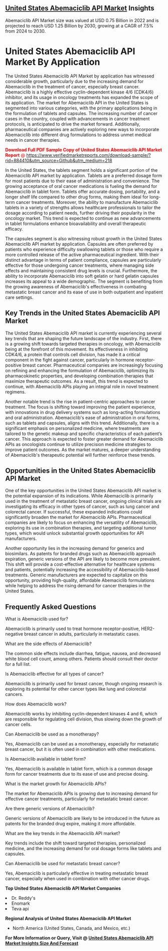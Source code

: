 <h2><a href="https://www.verifiedmarketreports.com/download-sample/?rid=884410&amp;utm_source=Github&amp;utm_medium=218" target="_blank">United States Abemaciclib API Market</a> Insights</h2><p>Abemaciclib API Market size was valued at USD 0.75 Billion in 2022 and is projected to reach USD 1.25 Billion by 2030, growing at a CAGR of 7.5% from 2024 to 2030.</p><p><h1>United States Abemaciclib API Market By Application</h1> <p>The United States Abemaciclib API Market by application has witnessed considerable growth, particularly due to the increasing demand for Abemaciclib in the treatment of cancer, especially breast cancer. Abemaciclib is a highly effective cyclin-dependent kinase 4/6 (CDK4/6) inhibitor, and its usage in oncology treatments has expanded the scope of its application. The market for Abemaciclib API in the United States is segmented into various categories, with the primary applications being in the formulation of tablets and capsules. The increasing number of cancer cases in the country, coupled with advancements in cancer treatment protocols, is anticipated to drive the market forward. Additionally, pharmaceutical companies are actively exploring new ways to incorporate Abemaciclib into different drug formulations to address unmet medical needs in cancer therapies. <p><span class=""><span style="color: #ff0000;"><strong>Download Full PDF Sample Copy of United States Abemaciclib API Market Report</strong> @ </span><a href="https://www.verifiedmarketreports.com/download-sample/?rid=884410&amp;utm_source=Github&amp;utm_medium=218" target="_blank">https://www.verifiedmarketreports.com/download-sample/?rid=884410&amp;utm_source=Github&amp;utm_medium=218</a></span></p></p> <p>In the United States, the tablets segment holds a significant portion of the Abemaciclib API market by application. Tablets are a preferred dosage form for most patients due to their ease of administration and convenience. The growing acceptance of oral cancer medications is fueling the demand for Abemaciclib in tablet form. Tablets offer accurate dosing, portability, and a longer shelf life compared to other drug forms, making them ideal for long-term cancer treatments. Moreover, the ability to manufacture Abemaciclib tablets in a variety of strengths allows healthcare professionals to tailor the dosage according to patient needs, further driving their popularity in the oncology market. This trend is expected to continue as new advancements in tablet formulations enhance bioavailability and overall therapeutic efficacy.</p> <p>The capsules segment is also witnessing robust growth in the United States Abemaciclib API market by application. Capsules are often preferred by patients who experience difficulty swallowing tablets or those who require a more controlled release of the active pharmaceutical ingredient. With their distinct advantage in terms of patient compliance, capsules are particularly effective for those undergoing cancer treatments, where managing side effects and maintaining consistent drug levels is crucial. Furthermore, the ability to incorporate Abemaciclib into soft gelatin or hard gelatin capsules increases its appeal to a wide demographic. The segment is benefiting from the growing awareness of Abemaciclib's effectiveness in combating metastatic breast cancer and its ease of use in both outpatient and inpatient care settings.</p> <h2>Key Trends in the United States Abemaciclib API Market</h2> <p>The United States Abemaciclib API market is currently experiencing several key trends that are shaping the future landscape of the industry. First, there is a growing shift towards targeted therapies in oncology, with Abemaciclib being at the forefront of this movement. Its effectiveness in inhibiting CDK4/6, a protein that controls cell division, has made it a critical component in the fight against cancer, particularly in hormone receptor-positive breast cancer. Pharmaceutical companies are increasingly focusing on refining and enhancing the formulation of Abemaciclib, optimizing its pharmacokinetic properties, and developing combination therapies that maximize therapeutic outcomes. As a result, this trend is expected to continue, with Abemaciclib APIs playing an integral role in novel treatment regimens.</p> <p>Another notable trend is the rise in patient-centric approaches to cancer treatment. The focus is shifting toward improving the patient experience, with innovations in drug delivery systems such as long-acting formulations and oral administration. Abemaciclib's ease of administration in oral forms, such as tablets and capsules, aligns with this trend. Additionally, there is a significant emphasis on personalized medicine, where treatments are tailored to the genetic makeup and specific characteristics of each patient’s cancer. This approach is expected to foster greater demand for Abemaciclib APIs as oncologists continue to utilize precision medicine strategies to improve patient outcomes. As the market matures, a deeper understanding of Abemaciclib's therapeutic potential will further reinforce these trends.</p> <h2>Opportunities in the United States Abemaciclib API Market</h2> <p>One of the key opportunities in the United States Abemaciclib API market is the potential expansion of its indications. While Abemaciclib is primarily used in the treatment of metastatic breast cancer, ongoing clinical trials are investigating its efficacy in other types of cancer, such as lung cancer and colorectal cancer. If successful, these expanded indications could significantly broaden the market for Abemaciclib APIs. Pharmaceutical companies are likely to focus on enhancing the versatility of Abemaciclib, exploring its use in combination therapies, and targeting additional tumor types, which would unlock substantial growth opportunities for API manufacturers.</p> <p>Another opportunity lies in the increasing demand for generics and biosimilars. As patents for branded drugs such as Abemaciclib approach expiration, generic versions of the API are likely to become more prevalent. This shift will provide a cost-effective alternative for healthcare systems and patients, potentially increasing the accessibility of Abemaciclib-based treatments. Generic manufacturers are expected to capitalize on this opportunity, providing high-quality, affordable Abemaciclib formulations while helping to address the rising demand for cancer therapies in the United States.</p> <h2>Frequently Asked Questions</h2> <p>What is Abemaciclib used for?</p> <p>Abemaciclib is primarily used to treat hormone receptor-positive, HER2-negative breast cancer in adults, particularly in metastatic cases.</p> <p>What are the side effects of Abemaciclib?</p> <p>The common side effects include diarrhea, fatigue, nausea, and decreased white blood cell count, among others. Patients should consult their doctor for a full list.</p> <p>Is Abemaciclib effective for all types of cancer?</p> <p>Abemaciclib is primarily used for breast cancer, though ongoing research is exploring its potential for other cancer types like lung and colorectal cancers.</p> <p>How does Abemaciclib work?</p> <p>Abemaciclib works by inhibiting cyclin-dependent kinases 4 and 6, which are responsible for regulating cell division, thus slowing down the growth of cancer cells.</p> <p>Can Abemaciclib be used as a monotherapy?</p> <p>Yes, Abemaciclib can be used as a monotherapy, especially for metastatic breast cancer, but it is often used in combination with other medications.</p> <p>Is Abemaciclib available in tablet form?</p> <p>Yes, Abemaciclib is available in tablet form, which is a common dosage form for cancer treatments due to its ease of use and precise dosing.</p> <p>What is the market growth for Abemaciclib APIs?</p> <p>The market for Abemaciclib APIs is growing due to increasing demand for effective cancer treatments, particularly for metastatic breast cancer.</p> <p>Are there generic versions of Abemaciclib?</p> <p>Generic versions of Abemaciclib are likely to be introduced in the future as patents for the branded drug expire, making it more affordable.</p> <p>What are the key trends in the Abemaciclib API market?</p> <p>Key trends include the shift toward targeted therapies, personalized medicine, and the increasing demand for oral dosage forms like tablets and capsules.</p> <p>Can Abemaciclib be used for metastatic breast cancer?</p> <p>Yes, Abemaciclib is particularly effective in treating metastatic breast cancer, especially when used in combination with other cancer drugs.</p> </p><p><strong>Top United States Abemaciclib API Market Companies</strong></p><div data-test-id=""><p><li>Dr. Reddy's</li><li> Enomark</li><li> Teva api</li></p><div><strong>Regional Analysis of&nbsp;United States Abemaciclib API Market</strong></div><ul><li dir="ltr"><p dir="ltr">North America&nbsp;(United States, Canada, and Mexico, etc.)</p></li></ul><p><strong>For More Information or Query, Visit @&nbsp;</strong><strong><a href="https://www.verifiedmarketreports.com/product/abemaciclib-api-market/?utm_source=Github&amp;utm_medium=218" target="_blank">United States Abemaciclib API Market Insights Size And Forecast</a></strong></p></div>
